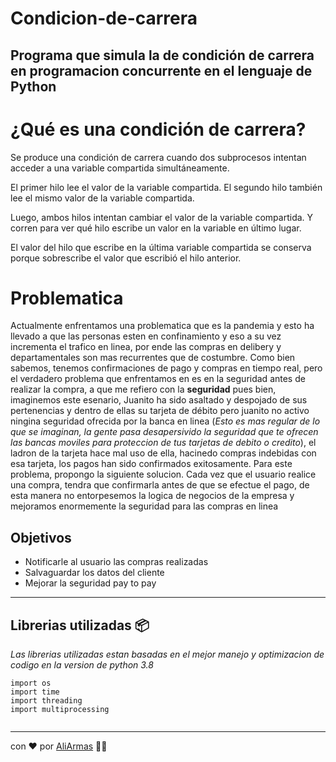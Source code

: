 # Condicion-de-carrera

Programa que simula la de **condición de carrera** en programacion concurrente en el lenguaje de Python
--- 

# ¿Qué es una condición de carrera?

Se produce una condición de carrera cuando dos subprocesos intentan acceder a una variable compartida simultáneamente.

El primer hilo lee el valor de la variable compartida. El segundo hilo también lee el mismo valor de la variable compartida.

Luego, ambos hilos intentan cambiar el valor de la variable compartida. Y corren para ver qué hilo escribe un valor en la variable en último lugar.

El valor del hilo que escribe en la última variable compartida se conserva porque sobrescribe el valor que escribió el hilo anterior.

# Problematica

Actualmente enfrentamos una problematica que es la pandemia y esto ha llevado a que las personas esten en confinamiento y eso a su vez incrementa el trafico en linea, por ende las compras en delibery y departamentales son mas recurrentes que de costumbre.
Como bien sabemos, tenemos confirmaciones de pago y compras en tiempo real, pero el verdadero problema que enfrentamos en es en la seguridad antes de realizar la compra, a que me refiero con la **seguridad** pues bien, imaginemos este esenario, Juanito ha sido asaltado y despojado de sus pertenencias y dentro de ellas su tarjeta de débito pero juanito no activo ningina seguridad ofrecida por la banca en linea (*Esto es mas regular de lo que se imaginan, la gente pasa desapersivido la seguridad que te ofrecen las bancas moviles para proteccion de tus tarjetas de debito o credito*), el ladron de la tarjeta hace mal uso de ella, hacinedo compras indebidas con esa tarjeta, los pagos han sido confirmados exitosamente.
Para este problema, propongo la siguiente solucion.
Cada vez que el usuario realice una compra, tendra que confirmarla antes de que se efectue el pago, de esta manera no entorpesemos la logica de negocios de la empresa y mejoramos enormemente la seguridad para las compras en linea

## Objetivos
+ Notificarle al usuario las compras realizadas
+ Salvaguardar los datos del cliente
+ Mejorar la seguridad pay to pay

---

## Librerias utilizadas 📦️

_Las librerias utilizadas estan basadas en el mejor manejo y optimizacion de codigo en la version de python 3.8_

```
import os
import time
import threading
import multiprocessing
 
```




---
con ❤️ por [AliArmas](https://github.com/AliArmas) 🧑‍💻
